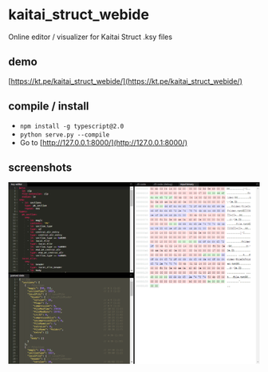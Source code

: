 # kaitai_struct_webide
Online editor / visualizer for Kaitai Struct .ksy files

## demo

[https://kt.pe/kaitai_struct_webide/](https://kt.pe/kaitai_struct_webide/)

## compile / install

- `npm install -g typescript@2.0`
- `python serve.py --compile`
- Go to [http://127.0.0.1:8000/](http://127.0.0.1:8000/)

## screenshots

![Example screenshot of a .png file](docs/png_example.png)
